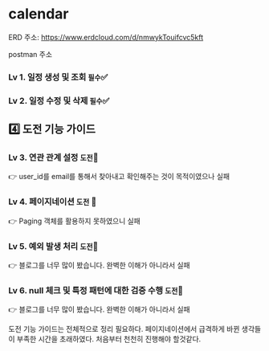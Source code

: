 # calendar

ERD 주소:
https://www.erdcloud.com/d/nmwykTouifcvc5kft

postman 주소


### Lv 1. 일정 생성 및 조회  `필수`✅

### Lv 2. 일정 수정 및 삭제  `필수`✅


## 4️⃣ 도전 기능 가이드

### Lv 3. 연관 관계 설정  `도전`🔺

👉 user_id를 email를 통해서 찾아내고 확인해주는 것이 목적이였으나 실패

### Lv 4. 페이지네이션  `도전` 🔺

👉 Paging 객체를 활용하지 못하였으니 실패

### Lv 5. 예외 발생 처리  `도전`🔺

👉 블로그를 너무 많이 봤습니다. 완벽한 이해가 아니라서 실패

### Lv 6. null 체크 및 특정 패턴에 대한 검증 수행  `도전`🔺

👉 블로그를 너무 많이 봤습니다. 완벽한 이해가 아니라서 실패

도전 기능 가이드는 전체적으로 정리 필요하다. 페이지네이션에서 급격하게 바뀐 생각들이 부족한 시간을 초래하였다. 처음부터 천천히 진행해야 할것같다.
